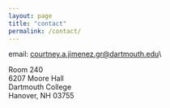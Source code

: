 ```yaml
---
layout: page
title: "contact"
permalink: /contact/
---
```


email: courtney.a.jimenez.gr@dartmouth.edu\

Room 240\
6207 Moore Hall\
Dartmouth College\
Hanover, NH 03755
